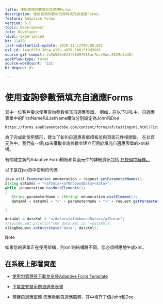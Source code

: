 ```yaml
---
title: 使用查詢參數填充自適應Forms。
description: 使用查詢參數中的資料填充自適應Forms。
feature: Adaptive Forms
version: 6.5
topic: Development
role: Developer
level: Experienced
kt: 11470
last-substantial-update: 2020-11-12T00:00:00Z
exl-id: 14ac6ff9-36b4-415e-a878-1b01ff9d3888
source-git-commit: da0b536e824f68d97618ac7bce9aec5829c3b48f
workflow-type: tm+mt
source-wordcount: '221'
ht-degree: 0%

---
```


# 使用查詢參數預填充自適應Forms

其中一位客戶要求使用查詢參數填充自適應表單。 例如，在以下URL中，自適應表單中的FirstName和LastName欄位分別設定為John和Doe

```html
https://forms.enablementadobe.com/content/forms/af/testingxml.html?FirstName=John&LastName=Doe
```

為了完成此使用情形，建立了新的自適應表單模板並與頁面元件相關聯。 在此頁元件中，我們有一個jsp來獲取查詢參數並建立可用於填充自適應表單的xml結構。

有關建立新的Adaptive Form模板和頁面元件的詳細資訊包括 [在視頻中解釋。](https://experienceleague.adobe.com/docs/experience-manager-learn/forms/storing-and-retrieving-form-data/part5.html?lang=en)

以下是在jsp頁中使用的代碼

```java
java.util.Enumeration enumeration = request.getParameterNames();
String dataXml = "<afData><afUnboundData><data>";
while (enumeration.hasMoreElements())
{
   String parameterName = (String) enumeration.nextElement();
   dataXml = dataXml + "<" + parameterName + ">" + request.getParameter(parameterName) + "</" + parameterName + ">";

}

dataXml = dataXml + "</data></afUnboundData></afData>";
//System.out.println("The data xml is "+dataXml);
slingRequest.setAttribute("data", dataXml);
```

>[!NOTE]
>
>如果您的表單正在使用架構，則xml的結構將不同，您必須相應地生成xml。


## 在系統上部署資產

* [使用包管理器下載並安裝Adaptive Form Template](assets/populate-with-xml.zip)
* [下載並安裝示例自適應表單](assets/populate-af-with-query-paramters-form.zip)

* [預覽自適應窗體](http://localhost:4502/content/dam/formsanddocuments/testingxml/jcr:content?wcmmode=disabled&amp;FirstName=John&amp;LastName=Doe)
您應看到自適應窗體，其中填充了值John和Doe
